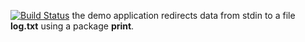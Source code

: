 [![Build Status](https://travis-ci.org//lab10.svg?branch=master)](https://travis-ci.org//lab10)
the demo application redirects data from stdin to a file **log.txt** using a package **print**.
